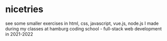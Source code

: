 # nicetries
see some smaller exercises in html, css, javascript, vue.js, node.js I made during my classes at hamburg coding school - full-stack web development in 2021-2022
